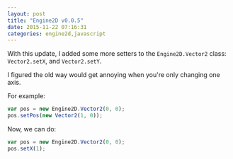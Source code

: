 ```yaml
---
layout: post
title: "Engine2D v0.0.5"
date: 2015-11-22 07:16:31
categories: engine2d,javascript
---
```


With this update, I added some more setters to the `Engine2D.Vector2` class: `Vector2.setX`, and `Vector2.setY`.

I figured the old way would get annoying when you're only changing one axis.

For example:

```javascript
var pos = new Engine2D.Vector2(0, 0);
pos.setPos(new Vector2(1, 0));
```

Now, we can do:

```javascript
var pos = new Engine2D.Vector2(0, 0);
pos.setX(1);
```